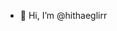 - 👋 Hi, I’m @hithaeglirr



<!---
hithaeglirr/hithaeglirr is a ✨ special ✨ repository because its `README.md` (this file) appears on your GitHub profile.
You can click the Preview link to take a look at your changes.
--->
